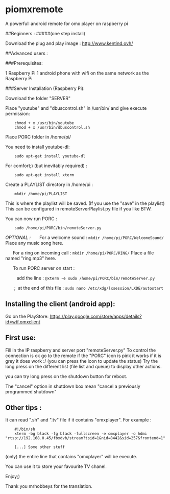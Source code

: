 piomxremote
===========

A powerfull android remote for omx player on raspberry pi

##Beginners :
#####(one step install) 


Download the plug and play image : http://www.kentind.ovh/


##Advanced users :

###Prerequisites:

1 Raspberry Pi
1 android phone with wifi on the same network as the Raspberry Pi

###Server Installation (Raspberry Pi):

Download the folder "SERVER"

Place "youtube" and "dbuscontrol.sh" in /usr/bin/ and give execute permission:
```
    chmod + x /usr/bin/youtube
    chmod + x /usr/bin/dbuscontrol.sh
```

Place PORC folder in /home/pi/ 

You need to install youtube-dl:
```
    sudo apt-get install youtube-dl
```
For comfort;) (but inevitably required) :
```
    sudo apt-get install xterm
```
Create a PLAYLIST directory in /home/pi :
```
    mkdir /home/pi/PLAYLIST
```
This is where the playlist will be saved. (If you use the "save" in the playlist) This can be configured in remoteServerPlaylist.py file if you like BTW.

You can now run PORC :
```
    sudo /home/pi/PORC/bin/remoteServer.py
```

*OPTIONAL :*
&nbsp;&nbsp;&nbsp;&nbsp;&nbsp;&nbsp;For a welcome sound : `mkdir /home/pi/PORC/WelcomeSound/` Place any music song here.

&nbsp;&nbsp;&nbsp;&nbsp;&nbsp;&nbsp;For a ring on incoming call : `mkdir /home/pi/PORC/RING/` Place a file named "ring.mp3" here.

&nbsp;&nbsp;&nbsp;&nbsp;&nbsp;&nbsp;To run PORC server on start :

&nbsp;&nbsp;&nbsp;&nbsp;&nbsp;&nbsp;&nbsp;&nbsp;&nbsp;add the line : `@xterm -e sudo /home/pi/PORC/bin/remoteServer.py` 

&nbsp;&nbsp;&nbsp;&nbsp;&nbsp;&nbsp;&nbsp;;&nbsp;&nbsp;at the end of this file : `sudo nano /etc/xdg/lxsession/LXDE/autostart`



Installing the client (android app):
------------------------------------

Go on the PlayStore: https://play.google.com/store/apps/details?id=wtf.omxclient

First use:
----------
Fill in the IP raspberry and server port "remoteServer.py" To control the connection is ok go to the remote if the "PORC" icon is pink it works if it is grey it does work :/ (you can press the icon to update the status) Try the long press on the different list (file list and queue) to display other actions.

you can try long press on the shutdown button for reboot.

The "cancel" option in shutdown box mean "cancel a previously programmed shutdown"  

Other tips :
----------
It can read ".sh" and ".tv" file if it contains "omxplayer".
For example :
```
    #!/bin/sh 
    xterm -bg black -fg black -fullscreen -e omxplayer -o hdmi "rtsp://192.168.0.45/fbxdvb/stream?tsid=1&nid=8442&sid=257&frontend=1"
    
    [...] Some other stuff
```
(only) the entire line that contains "omxplayer" will be execute.

You can use it to store your favourite TV chanel. 

Enjoy;)

Thank you mrhobbeys for the translation.
